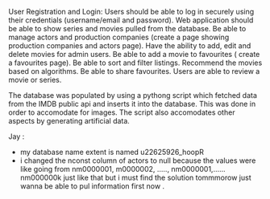 User Registration and Login:
Users should be able to log in securely using their credentials (username/email and password). 
Web application should be able to show series and movies pulled from the database.
Be able to manage actors and production companies (create a page showing production companies and actors page).
Have the ability to add, edit and delete movies for admin users.
Be able to add a movie to favourites ( create a favourites page).
Be able to sort and filter listings.
Recommend the movies based on algorithms.
Be able to share favourites.
Users are able to review a movie or series.

The database was populated by using a pythong script which fetched data from the IMDB public api and inserts it into the database. This was done in order to accomodate for images. The script also accomodates other aspects by generating artificial data.


Jay : 
-  my database name extent is named u22625926_hoopR
-  i changed the nconst column of actors to null because the values were like going from nm0000001, m0000002, ....., nm0000001,...... nm000000k just like that  but i must find the solution tommmorow just wanna be able to pul information first now .
